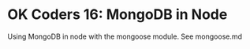 OK Coders 16: MongoDB in Node
================================

Using MongoDB in node with the mongoose module. See mongoose.md